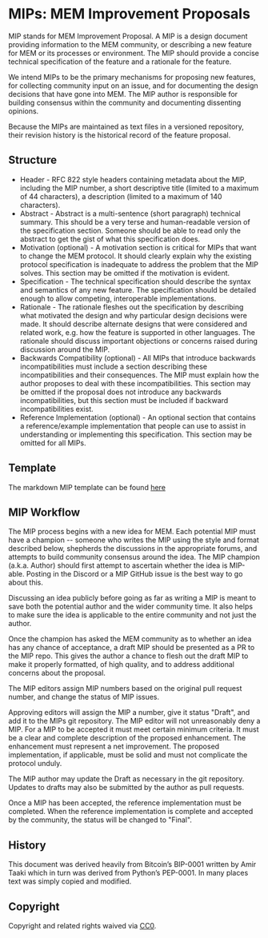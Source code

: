 # MIPs: MEM Improvement Proposals

MIP stands for MEM Improvement Proposal. A MIP is a design document providing information to the MEM community, or describing a new feature for MEM or its processes or environment. The MIP should provide a concise technical specification of the feature and a rationale for the feature.

We intend MIPs to be the primary mechanisms for proposing new features, for collecting community input on an issue, and for documenting the design decisions that have gone into MEM. The MIP author is responsible for building consensus within the community and documenting dissenting opinions.

Because the MIPs are maintained as text files in a versioned repository, their revision history is the historical record of the feature proposal.

## Structure

* Header - RFC 822 style headers containing metadata about the MIP, including the MIP number, a short descriptive title (limited to a maximum of 44 characters), a description (limited to a maximum of 140 characters).
* Abstract - Abstract is a multi-sentence (short paragraph) technical summary. This should be a very terse and human-readable version of the specification section. Someone should be able to read only the abstract to get the gist of what this specification does.
* Motivation (optional) - A motivation section is critical for MIPs that want to change the MEM protocol. It should clearly explain why the existing protocol specification is inadequate to address the problem that the MIP solves. This section may be omitted if the motivation is evident.
* Specification - The technical specification should describe the syntax and semantics of any new feature. The specification should be detailed enough to allow competing, interoperable implementations.
* Rationale - The rationale fleshes out the specification by describing what motivated the design and why particular design decisions were made. It should describe alternate designs that were considered and related work, e.g. how the feature is supported in other languages. The rationale should discuss important objections or concerns raised during discussion around the MIP.
* Backwards Compatibility (optional) - All MIPs that introduce backwards incompatibilities must include a section describing these incompatibilities and their consequences. The MIP must explain how the author proposes to deal with these incompatibilities. This section may be omitted if the proposal does not introduce any backwards incompatibilities, but this section must be included if backward incompatibilities exist.
* Reference Implementation (optional) - An optional section that contains a reference/example implementation that people can use to assist in understanding or implementing this specification. This section may be omitted for all MIPs.

## Template

The markdown MIP template can be found [here](https://github.com/decentldotland/MIPs/blob/main/template.md)

## MIP Workflow

The MIP process begins with a new idea for MEM. Each potential MIP must have a champion -- someone who writes the MIP using the style and format described below, shepherds the discussions in the appropriate forums, and attempts to build community consensus around the idea. The MIP champion (a.k.a. Author) should first attempt to ascertain whether the idea is MIP-able. Posting in the Discord or a MIP GitHub issue is the best way to go about this.

Discussing an idea publicly before going as far as writing a MIP is meant to save both the potential author and the wider community time. It also helps to make sure the idea is applicable to the entire community and not just the author.

Once the champion has asked the MEM community as to whether an idea has any chance of acceptance, a draft MIP should be presented as a PR to the MIP repo. This gives the author a chance to flesh out the draft MIP to make it properly formatted, of high quality, and to address additional concerns about the proposal.

The MIP editors assign MIP numbers based on the original pull request number, and change the status of MIP issues.

Approving editors will assign the MIP a number, give it status "Draft", and add it to the MIPs git repository. The MIP editor will not unreasonably deny a MIP. For a MIP to be accepted it must meet certain minimum criteria. It must be a clear and complete description of the proposed enhancement. The enhancement must represent a net improvement. The proposed implementation, if applicable, must be solid and must not complicate the protocol unduly.

The MIP author may update the Draft as necessary in the git repository. Updates to drafts may also be submitted by the author as pull requests.

Once a MIP has been accepted, the reference implementation must be completed. When the reference implementation is complete and accepted by the community, the status will be changed to "Final".

## History

This document was derived heavily from Bitcoin’s BIP-0001 written by Amir Taaki which in turn was derived from Python’s PEP-0001. In many places text was simply copied and modified.

## Copyright
Copyright and related rights waived via [CC0](https://creativecommons.org/publicdomain/zero/1.0/legalcode).

